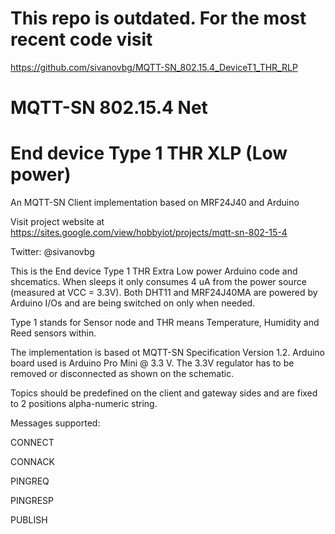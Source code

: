 # This repo is outdated. For the most recent code visit
https://github.com/sivanovbg/MQTT-SN_802.15.4_DeviceT1_THR_RLP
# MQTT-SN 802.15.4 Net
# End device Type 1 THR XLP (Low power)

An MQTT-SN Client implementation based on MRF24J40 and Arduino

Visit project website at https://sites.google.com/view/hobbyiot/projects/mqtt-sn-802-15-4

Twitter: @sivanovbg

This is the End device Type 1 THR Extra Low power Arduino code and shcematics. When sleeps it only consumes 4 uA from the power source (measured at VCC = 3.3V). Both DHT11 and MRF24J40MA are powered by Arduino I/Os and are being switched on only when needed.

Type 1 stands for Sensor node and THR means Temperature, Humidity and Reed sensors within.

The implementation is based ot MQTT-SN Specification Version 1.2. Arduino board used is Arduino Pro Mini @ 3.3 V. The 3.3V regulator has to be removed or disconnected as shown on the schematic.

Topics should be predefined on the client and gateway sides and are fixed to 2 positions alpha-numeric string.

Messages supported:

CONNECT

CONNACK

PINGREQ

PINGRESP

PUBLISH
